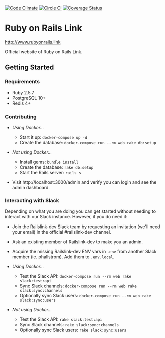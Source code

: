 [![Code Climate](https://codeclimate.com/github/railslink/railslink/badges/gpa.svg)](https://codeclimate.com/github/railslink/railslink)
[![Circle CI](https://circleci.com/gh/railslink/railslink.svg?style=shield)](https://circleci.com/gh/railslink/railslink)
[![Coverage Status](https://coveralls.io/repos/railslink/railslink/badge.svg?branch=coverage&service=github)](https://coveralls.io/github/railslink/railslink?branch=coverage)

# Ruby on Rails Link

http://www.rubyonrails.link

Official website of Ruby on Rails Link.

## Getting Started

### Requirements

- Ruby 2.5.7
- PostgreSQL 10+
- Redis 4+

### Contributing

  - *Using Docker...*

    - Start it up: `docker-compose up -d`
    - Create the database: `docker-compose run --rm web rake db:setup`

  - *Not using Docker...*
  
    - Install gems: `bundle install`
    - Create the database: `rake db:setup`
    - Start the Rails server: `rails s`

  - Visit http://localhost:3000/admin and verify you can login and see the
    admin dashboard.

### Interacting with Slack

Depending on what you are doing you can get started without needing to interact
with our Slack instance. However, if you do need it:

  - Join the Railslink-dev Slack team by requesting an invitation (we'll need
    your email) in the official #railslink-dev channel.

  - Ask an existing member of Railslink-dev to make you an admin.

  - Acquire the missing Railslink-dev ENV vars in `.env` from another Slack
    member (ie. phallstrom).  Add them to `.env.local`.

  - *Using Docker...*

    - Test the Slack API: `docker-compose run --rm web rake slack:test:api`
    - Sync Slack channels: `docker-compose run --rm web rake slack:sync:channels`
    - Optionally sync Slack users: `docker-compose run --rm web rake slack:sync:users`

  - *Not using Docker...*
  
    - Test the Slack API: `rake slack:test:api`
    - Sync Slack channels: `rake slack:sync:channels`
    - Optionally sync Slack users: `rake slack:sync:users`
